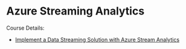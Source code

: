 # Azure Streaming Analytics

Course Details:
- [Implement a Data Streaming Solution with Azure Stream Analytics](https://learn.microsoft.com/en-us/training/paths/implement-data-streaming-with-asa/)